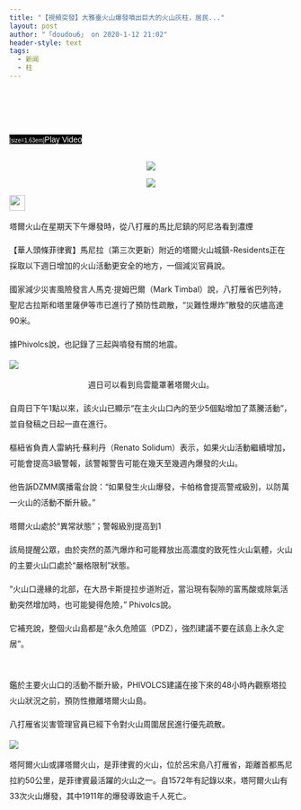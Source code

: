 ```yaml
---
title: "【視頻突發】大雅臺火山爆發噴出巨大的火山灰柱，居民..."
layout: post
author: "「doudou6」 on 2020-1-12 21:02"
header-style: text
tags:
  - 新闻
  - 柱
---
```


<head></head>
<body>
 <br> 
 <font style="color:rgb(255, 255, 255)"><font style="background-color:rgb(0, 0, 0)"><font face="Arial, Helvetica, sans-serif"><font style="font-size:10px"><br> <br> <br> <br> <br> <br> [size=1.63em]</font>Play Video</font></font></font>
 <br> 
 <br> 
 <p style="line-height:28px;text-indent:nullem;text-align:center"><font face="Arial,"><img src="http://picture01.52hrttpic.com/image/infoImage/202001/12/D1578736609937.png?720x406" onload="thumbImg(this)"></font></p>
 <p style="line-height:28px;text-indent:nullem;text-align:center"><font face="Arial,"><img src="http://picture01.52hrttpic.com/image/infoImage/202001/12/D1578736609938.png?720x405" onload="thumbImg(this)"></font></p>
 <img height="28" src="http://picture01.52hrttpic.com/image/infoImage/202001/12/D1578736607401.jpeg?720x480">
 <p style="line-height:28px;text-indent:nullem;text-align:left"><font face="Arial,">塔爾火山在星期天下午爆發時，從八打雁的馬比尼鎮的阿尼洛看到濃煙</font></p>
 <p style="line-height:28px;text-indent:nullem;text-align:left"><font face="Arial,">【華人頭條菲律賓】馬尼拉（第三次更新）附近的塔爾火山城鎮-Residents正在採取以下週日增加的火山活動更安全的地方，一個減災官員說。</font></p>
 <p style="line-height:28px;text-indent:nullem;text-align:left"><font face="Arial,">國家減少災害風險發言人馬克·提姆巴爾（Mark Timbal）說，八打雁省巴列特，聖尼古拉斯和塔里薩伊等市已進行了預防性疏散，“災難性爆炸”散發的灰燼高達90米。</font></p>
 <p style="line-height:28px;text-indent:nullem;text-align:left"><font face="Arial,">據Phivolcs說，也記錄了三起與噴發有關的地震。</font></p>
 <p style="line-height:28px;text-indent:nullem;text-align:left"><font face="Arial,"><img src="http://picture01.52hrttpic.com/image/infoImage/202001/12/D1578736607402.jpeg?720x480" onload="thumbImg(this)"></font></p>
 <p style="line-height:28px;text-indent:nullem;text-align:center"><font face="Arial,">週日可以看到烏雲籠罩著塔爾火山。</font></p>
 <p style="line-height:28px;text-indent:nullem;text-align:left"><font face="Arial,">自周日下午1點以來，該火山已顯示“在主火山口內的至少5個點增加了蒸騰活動”，並自發稿之日起一直在進行。</font></p>
 <p style="line-height:28px;text-indent:nullem;text-align:left"><font face="Arial,">樞紐省負責人雷納托·蘇利丹（Renato Solidum）表示，如果火山活動繼續增加，可能會提高3級警報，該警報警告可能在幾天至幾週內爆發的火山。</font></p>
 <p style="line-height:28px;text-indent:nullem;text-align:left"><font face="Arial,">他告訴DZMM廣播電台說：“如果發生火山爆發，卡帕格會提高警戒級別，以防萬一火山的活動不斷升級。”</font></p>
 <p style="line-height:28px;text-indent:nullem;text-align:left"><font face="Arial,">塔爾火山處於“異常狀態”；警報級別提高到1</font></p>
 <p style="line-height:28px;text-indent:nullem;text-align:left"><font face="Arial,">該局提醒公眾，由於突然的蒸汽爆炸和可能釋放出高濃度的致死性火山氣體，火山的主要火山口處於“嚴格限制”狀態。</font></p>
 <p style="line-height:28px;text-indent:nullem;text-align:left"><font face="Arial,">“火山口邊緣的北部，在大昂卡斯提拉步道附近，當沿現有裂隙的富馬酸或除氣活動突然增加時，也可能變得危險，” Phivolcs說。</font></p>
 <p style="line-height:28px;text-indent:nullem;text-align:left"><font face="Arial,">它補充說，整個火山島都是“永久危險區（PDZ），強烈建議不要在該島上永久定居”。</font></p>
 <br> 
 <p style="line-height:28px;text-indent:nullem;text-align:left"><font face="Arial,">鑑於主要火山口的活動不斷升級，PHIVOLCS建議在接下來的48小時內觀察塔拉火山狀況之前，預防性撤離塔爾火山島。<br> </font></p>
 <p style="line-height:28px;text-indent:nullem;text-align:left"><font face="Arial,">八打雁省災害管理官員已經下令對火山周圍居民進行優先疏散。</font></p>
 <p style="line-height:28px;text-indent:nullem;text-align:left"><font face="Arial,"><img src="http://picture01.52hrttpic.com/image/infoImage/202001/12/D1578736607325.png?668x620" onload="thumbImg(this)"></font></p>
 <p style="line-height:28px;text-indent:nullem;text-align:left"><font face="Arial,">塔阿爾火山或譯塔爾火山，是菲律賓的火山，位於呂宋島八打雁省，距離首都馬尼拉約50公里，是菲律賓最活躍的火山之一。自1572年有記錄以來，塔阿爾火山有33次火山爆發，其中1911年的爆發導致逾千人死亡。</font></p>
 <br>
</body>


